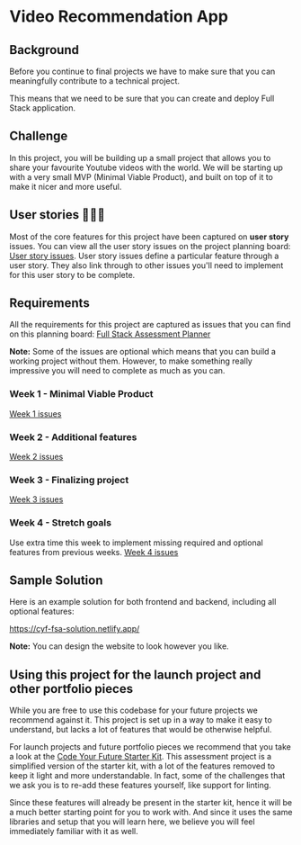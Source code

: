 # Video Recommendation App

## Background

Before you continue to final projects we have to make sure that you can meaningfully contribute to a technical project.

This means that we need to be sure that you can create and deploy Full Stack application.

## Challenge

In this project, you will be building up a small project that allows you to share your favourite Youtube videos with the world. We will be starting up with a very small MVP (Minimal Viable Product), and built on top of it to make it nicer and more useful.

## User stories 👩🏽‍💻

Most of the core features for this project have been captured on **user story** issues. You can view all the user story issues on the project planning board: [User story issues](https://github.com/orgs/CodeYourFuture/projects/169/views/3). User story issues define a particular feature through a user story. They also link through to other issues you'll need to implement for this user story to be complete.

## Requirements

All the requirements for this project are captured as issues that you can find on this planning board: [Full Stack Assessment Planner](https://github.com/orgs/CodeYourFuture/projects/169/views/2)

**Note:** Some of the issues are optional which means that you can build a working project without them. However, to make something really impressive you will need to complete as much as you can.

### Week 1 - Minimal Viable Product

[Week 1 issues](https://github.com/orgs/CodeYourFuture/projects/169/views/2?filterQuery=sprint%3A1)

### Week 2 - Additional features

[Week 2 issues](https://github.com/orgs/CodeYourFuture/projects/169/views/2?filterQuery=sprint%3A2)

### Week 3 - Finalizing project

[Week 3 issues](https://github.com/orgs/CodeYourFuture/projects/169/views/2?filterQuery=sprint%3A3)

### Week 4 - Stretch goals

Use extra time this week to implement missing required and optional features from previous weeks.
[Week 4 issues](https://github.com/orgs/CodeYourFuture/projects/169/views/2?filterQuery=sprint%3A4)

## Sample Solution

Here is an example solution for both frontend and backend, including all optional features:

https://cyf-fsa-solution.netlify.app/

**Note:** You can design the website to look however you like.

## Using this project for the launch project and other portfolio pieces

While you are free to use this codebase for your future projects we recommend against it. This project is set up in a way to make it easy to understand, but lacks a lot of features that would be otherwise helpful.

For launch projects and future portfolio pieces we recommend that you take a look at the [Code Your Future Starter Kit](https://github.com/CodeYourFuture/cyf-final-project-starter-kit). This assessment project is a simplified version of the starter kit, with a lot of the features removed to keep it light and more understandable. In fact, some of the challenges that we ask you is to re-add these features yourself, like support for linting.

Since these features will already be present in the starter kit, hence it will be a much better starting point for you to work with. And since it uses the same libraries and setup that you will learn here, we believe you will feel immediately familiar with it as well.
